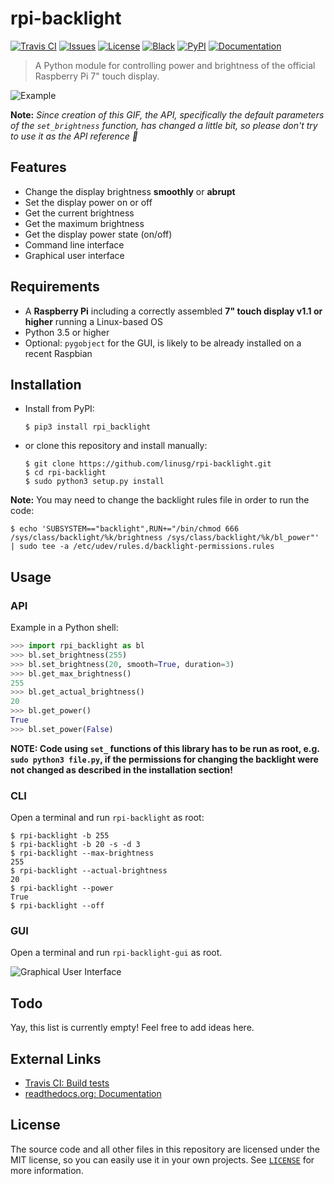 # rpi-backlight

[![Travis CI](https://api.travis-ci.org/linusg/rpi-backlight.svg?branch=master)](https://travis-ci.org/linusg/rpi-backlight) [![Issues](https://img.shields.io/github/issues/linusg/rpi-backlight.svg)](https://github.com/linusg/rpi-backlight/issues) [![License](https://img.shields.io/github/license/mashape/apistatus.svg)](ttps://github.com/linusg/rpi-backlight/blob/master/LICENSE) [![Black](https://img.shields.io/badge/code%20style-black-000000.svg)](https://github.com/ambv/black) [![PyPI](https://img.shields.io/pypi/v/rpi_backlight.svg)](https://pypi.org/project/rpi_backlight/) [![Documentation](https://img.shields.io/badge/docs-latest-blue.svg)](https://rpi-backlight.readthedocs.io/en/latest/)

> A Python module for controlling power and brightness of the official Raspberry Pi 7" touch display.

![Example](https://raw.githubusercontent.com/linusg/rpi-backlight/master/docs/example.gif)

**Note:** _Since creation of this GIF, the API, specifically the default parameters of the `set_brightness` function, has changed a little bit, so please don't try to use it as the API reference 🙂_

## Features

- Change the display brightness **smoothly** or **abrupt**
- Set the display power on or off
- Get the current brightness
- Get the maximum brightness
- Get the display power state (on/off)
- Command line interface
- Graphical user interface

## Requirements

- A **Raspberry Pi** including a correctly assembled **7" touch display v1.1 or higher** running a Linux-based OS
- Python 3.5 or higher
- Optional: `pygobject` for the GUI, is likely to be already installed on a recent Raspbian

## Installation

- Install from PyPI:

  ```console
  $ pip3 install rpi_backlight
  ```

- or clone this repository and install manually:

  ```console
  $ git clone https://github.com/linusg/rpi-backlight.git
  $ cd rpi-backlight
  $ sudo python3 setup.py install
  ```

**Note:** You may need to change the backlight rules file in order to run the code:

```console
$ echo 'SUBSYSTEM=="backlight",RUN+="/bin/chmod 666 /sys/class/backlight/%k/brightness /sys/class/backlight/%k/bl_power"' | sudo tee -a /etc/udev/rules.d/backlight-permissions.rules
```

## Usage

### API

Example in a Python shell:

```python
>>> import rpi_backlight as bl
>>> bl.set_brightness(255)
>>> bl.set_brightness(20, smooth=True, duration=3)
>>> bl.get_max_brightness()
255
>>> bl.get_actual_brightness()
20
>>> bl.get_power()
True
>>> bl.set_power(False)
```

**NOTE: Code using `set_` functions of this library has to be run as root, e.g. `sudo python3 file.py`, if the permissions for changing the backlight were not changed as described in the installation section!**

### CLI

Open a terminal and run `rpi-backlight` as root:

```console
$ rpi-backlight -b 255
$ rpi-backlight -b 20 -s -d 3
$ rpi-backlight --max-brightness
255
$ rpi-backlight --actual-brightness
20
$ rpi-backlight --power
True
$ rpi-backlight --off
```

### GUI

Open a terminal and run `rpi-backlight-gui` as root.

![Graphical User Interface](https://raw.githubusercontent.com/linusg/rpi-backlight/master/docs/gui.png)

## Todo

Yay, this list is currently empty! Feel free to add ideas here.

## External Links

- [Travis CI: Build tests](https://travis-ci.org/linusg/rpi-backlight)
- [readthedocs.org: Documentation](https://rpi-backlight.readthedocs.io/en/latest/)

## License

The source code and all other files in this repository are licensed under the MIT license, so you can easily use it in your own projects. See [`LICENSE`](LICENSE) for more information.
